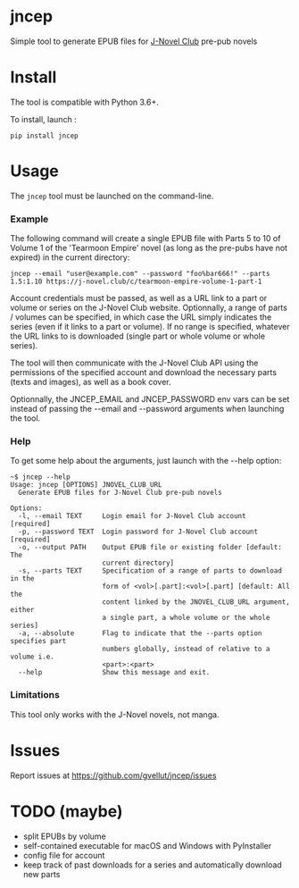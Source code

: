 # jncep

Simple tool to generate EPUB files for [J-Novel Club](https://j-novel.club/) pre-pub novels

# Install

The tool is compatible with Python 3.6+.

To install, launch :

```console
pip install jncep
```

# Usage

The `jncep` tool must be launched on the command-line.

### Example

The following command will create a single EPUB file with Parts 5 to 10 of Volume 1 of the 'Tearmoon Empire' novel (as long as the pre-pubs have not expired) in the current directory:

```console
jncep --email "user@example.com" --password "foo%bar666!" --parts 1.5:1.10 https://j-novel.club/c/tearmoon-empire-volume-1-part-1
```

Account credentials must be passed, as well as a URL link to a part or volume or series on the J-Novel Club website. Optionnally, a range of parts / volumes can be specified, in which case the URL simply indicates the series (even if it links to a part or volume). If no range is specified, whatever the URL links to is downloaded (single part or whole volume or whole series). 

The tool will then communicate with the J-Novel Club API using the permissions of the specified account and download the necessary parts (texts and images), as well as a book cover.

Optionnally, the JNCEP_EMAIL and JNCEP_PASSWORD env vars can be set instead of passing the --email and --password arguments when launching the tool.

### Help

To get some help about the arguments, just launch with the --help option:

```console
~$ jncep --help
Usage: jncep [OPTIONS] JNOVEL_CLUB_URL
  Generate EPUB files for J-Novel Club pre-pub novels

Options:
  -l, --email TEXT     Login email for J-Novel Club account  [required]
  -p, --password TEXT  Login password for J-Novel Club account  [required]
  -o, --output PATH    Output EPUB file or existing folder [default: The
                       current directory]
  -s, --parts TEXT     Specification of a range of parts to download in the
                       form of <vol>[.part]:<vol>[.part] [default: All the
                       content linked by the JNOVEL_CLUB_URL argument, either
                       a single part, a whole volume or the whole series]
  -a, --absolute       Flag to indicate that the --parts option specifies part
                       numbers globally, instead of relative to a volume i.e.
                       <part>:<part>
  --help               Show this message and exit.
```

### Limitations

This tool only works with the J-Novel novels, not manga.

# Issues

Report issues at https://github.com/gvellut/jncep/issues

# TODO (maybe)

- split EPUBs by volume
- self-contained executable for macOS and Windows with PyInstaller
- config file for account
- keep track of past downloads for a series and automatically download new parts